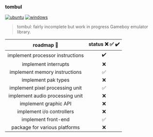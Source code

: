 
### tombul 
[![ubuntu](https://github.com/p1v0t/tombul/workflows/ubuntu/badge.svg)](https://github.com/p1v0t/tombul/actions?query=workflow%3Aubuntu) [![windows](https://github.com/p1v0t/tombul/workflows/windows/badge.svg)](https://github.com/p1v0t/tombul/actions?query=workflow%3Awindows)

> tombul: fairly incomplete but work in progress Gameboy emulator library.

| roadmap :checkered_flag: | status :x: :white_check_mark: :heavy_check_mark: |
|:------:|:---:|
| implement processor instructions | :heavy_check_mark:  |
| implement interrupts| :x: |
| implement memory instructions | :white_check_mark:   |
| implement pak types | :x:   |
| implement pixel processing unit | :white_check_mark:   |
| implement audio processing unit | :x:   |
| implement graphic API | :x:   |
| implement i/o controllers | :x:   |
| implement front-end | :white_check_mark:   |
| package for various platforms | :x:   |
